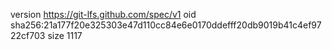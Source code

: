 version https://git-lfs.github.com/spec/v1
oid sha256:21a177f20e325303e47d110cc84e6e0170ddefff20db9019b41c4ef9722cf703
size 1117
